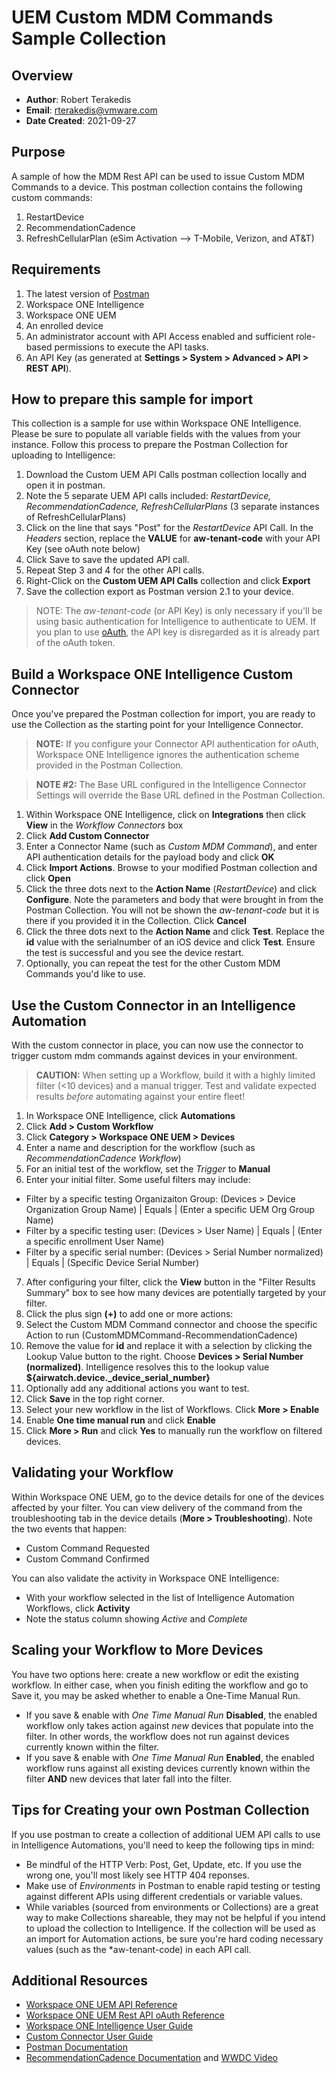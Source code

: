 # UEM Custom MDM Commands Sample Collection

## Overview
- **Author**: Robert Terakedis
- **Email**: rterakedis@vmware.com
- **Date Created**: 2021-09-27

## Purpose

A sample of how the MDM Rest API can be used to issue Custom MDM Commands to a device.   This postman collection contains the following custom commands:

1. RestartDevice
2. RecommendationCadence
3. RefreshCellularPlan (eSim Activation --> T-Mobile, Verizon, and AT&T)

## Requirements

1. The latest version of [Postman](https://www.getpostman.com) 
2. Workspace ONE Intelligence
3. Workspace ONE UEM
4. An enrolled device
5. An administrator account with API Access enabled and sufficient role-based permissions to execute the API tasks.
6. An API Key (as generated at **Settings > System > Advanced > API > REST API**).

## How to prepare this sample for import

This collection is a sample for use within Workspace ONE Intelligence.  Please be sure to populate all variable fields with the values from your instance. Follow this process to prepare the Postman Collection for uploading to Intelligence:

1. Download the Custom UEM API Calls postman collection locally and open it in postman.
2. Note the 5 separate UEM API calls included:  *RestartDevice, RecommendationCadence, RefreshCellularPlans* (3 separate instances of RefreshCellularPlans)
3. Click on the line that says "Post" for the *RestartDevice* API Call.  In the *Headers* section, replace the **VALUE** for **aw-tenant-code** with your API Key (see oAuth note below)
4. Click Save to save the updated API call.
5. Repeat Step 3 and 4 for the other API calls.
6. Right-Click on the **Custom UEM API Calls** collection and click **Export**
7. Save the collection export as Postman version 2.1 to your device.

> NOTE:  The *aw-tenant-code* (or API Key) is only necessary if you'll be using basic authentication for Intelligence to authenticate to UEM.   If you plan to use [oAuth](https://docs.vmware.com/en/VMware-Workspace-ONE-UEM/services/UEM_ConsoleBasics/GUID-BF20C949-5065-4DCF-889D-1E0151016B5A.html#datacenter-and-token-urls-for-oauth-20-support-2), the API key is disregarded as it is already part of the oAuth token.

## Build a Workspace ONE Intelligence Custom Connector

Once you've prepared the Postman collection for import, you are ready to use the Collection as the starting point for your Intelligence Connector.

> **NOTE:** If you configure your Connector API authentication for oAuth, Workspace ONE Intelligence ignores the authentication scheme provided in the Postman Collection.

> **NOTE #2:** The Base URL configured in the Intelligence Connector Settings will override the Base URL defined in the Postman Collection.

1. Within Workspace ONE Intelligence, click on **Integrations** then click **View** in the *Workflow Connectors* box
1. Click **Add Custom Connector**
1. Enter a Connector Name (such as *Custom MDM Command*), and enter API authentication details for the payload body and click **OK**
1. Click **Import Actions**.  Browse to your modified Postman collection and click **Open**
1. Click the three dots next to the **Action Name** (*RestartDevice*) and click **Configure**.   Note the parameters and body that were brought in from the Postman Collection.  You will not be shown the *aw-tenant-code* but it is there if you provided it in the Collection.   Click **Cancel**
1. Click the three dots next to the **Action Name** and click **Test**.  Replace the **id** value with the serialnumber of an iOS device and click **Test**.   Ensure the test is successful and you see the device restart. 
1. Optionally, you can repeat the test for the other Custom MDM Commands you'd like to use.

## Use the Custom Connector in an Intelligence Automation

With the custom connector in place, you can now use the connector to trigger custom mdm commands against devices in your environment.

> **CAUTION:** When setting up a Workflow, build it with a highly limited filter (<10 devices) and a manual trigger.  Test and validate expected results *before* automating against your entire fleet!

1. In Workspace ONE Intelligence, click **Automations**
1. Click **Add > Custom Workflow**
1. Click **Category > Workspace ONE UEM > Devices**
1. Enter a name and description for the workflow (such as *RecommendationCadence Workflow*)
1. For an initial test of the workflow, set the *Trigger* to **Manual**
1. Enter your initial filter.  Some useful filters may include:
  * Filter by a specific testing Organizaiton Group:  (Devices > Device Organization Group Name) | Equals | (Enter a specific UEM Org Group Name)
  * Filter by a specific testing user:  (Devices > User Name) | Equals | (Enter a specific enrollment User Name)
  * Filter by a specific serial number:  (Devices > Serial Number normalized) | Equals | (Specific Device Serial Number)
7. After configuring your filter, click the **View** button in the "Filter Results Summary" box to see how many devices are potentially targeted by your filter.
1. Click the plus sign **(+)** to add one or more actions:
1. Select the Custom MDM Command connector and choose the specific Action to run (CustomMDMCommand-RecommendationCadence)
1. Remove the value for **id** and replace it with a selection by clicking the Lookup Value button to the right.  Choose **Devices > Serial Number (normalized)**.   Intelligence resolves this to the lookup value **${airwatch.device._device_serial_number}**
1. Optionally add any additional actions you want to test.
1. Click **Save** in the top right corner.
1. Select your new workflow in the list of Workflows.  Click **More > Enable**
1. Enable **One time manual run** and click **Enable**
1. Click **More > Run** and click **Yes** to manually run the workflow on filtered devices.
 
## Validating your Workflow ##

Within Workspace ONE UEM, go to the device details for one of the devices affected by your filter.  You can view delivery of the command from the troubleshooting tab in the device details (**More > Troubleshooting**).  Note the two events that happen:

* Custom Command Requested
* Custom Command Confirmed

You can also validate the activity in Workspace ONE Intelligence:

* With your workflow selected in the list of Intelligence Automation Workflows, click **Activity**
* Note the status column showing *Active* and *Complete*

## Scaling your Workflow to More Devices ##

You have two options here: create a new workflow or edit the existing workflow.   In either case, when you finish editing the workflow and go to Save it, you may be asked whether to enable a One-Time Manual Run.

* If you save & enable with *One Time Manual Run* **Disabled**, the enabled workflow only takes action against *new* devices that populate into the filter.   In other words, the workflow does not run against devices currently known within the filter.
* If you save & enable with *One Time Manual Run* **Enabled**, the enabled workflow runs against all existing devices currently known within the filter **AND** new devices that later fall into the filter.

## Tips for Creating your own Postman Collection

If you use postman to create a collection of additional UEM API calls to use in Intelligence Automations, you'll need to keep the following tips in mind:

* Be mindful of the HTTP Verb:  Post, Get, Update, etc.  If you use the wrong one, you'll most likely see HTTP 404 reponses.
* Make use of *Environments* in Postman to enable rapid testing or testing against different APIs using different credentials or variable values.
* While variables (sourced from environments or Collections) are a great way to make Collections shareable, they may not be helpful if you intend to upload the collection to Intelligence.   If the collection will be used as an import for Automation actions, be sure you're hard coding necessary values (such as the *aw-tenant-code) in each API call.


## Additional Resources
* [Workspace ONE UEM API Reference](https://docs.vmware.com/en/VMware-Workspace-ONE-UEM/services/UEM_ConsoleBasics/GUID-BF20C949-5065-4DCF-889D-1E0151016B5A.html)
* [Workspace ONE UEM Rest API oAuth Reference](https://docs.vmware.com/en/VMware-Workspace-ONE-UEM/services/UEM_ConsoleBasics/GUID-BF20C949-5065-4DCF-889D-1E0151016B5A.html#datacenter-and-token-urls-for-oauth-20-support-2)
* [Workspace ONE Intelligence User Guide](https://docs.vmware.com/en/VMware-Workspace-ONE/services/Intelligence/GUID-AWT-WS1INT-OVERVIEW.html)
* [Custom Connector User Guide](https://docs.vmware.com/en/VMware-Workspace-ONE/services/intelligence-documentation/GUID-27_intel_custom_connectors.html)
* [Postman Documentation](https://learning.postman.com/docs/getting-started/introduction/)
* [RecommendationCadence Documentation](https://developer.apple.com/documentation/devicemanagement/settingscommand/command/settings/softwareupdatesettings) and [WWDC Video](https://developer.apple.com/wwdc21/10129)

